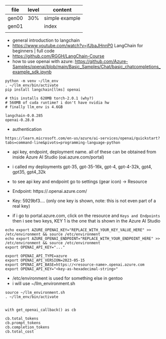 | file  | level | content        |
|-------|-------|----------------|
| gen00 | 30%   | simple example |
| gen01 |       | index          |
|       |       |                |

- general introduction to langchain
- https://www.youtube.com/watch?v=jfJbaJHnnP0 LangChain for beginners | full code
- https://github.com/RGGH/LangChain-Course
- how to use openai with azure:
https://github.com/Azure-Samples/openai/blob/main/Basic_Samples/Chat/basic_chatcompletions_example_sdk.ipynb
```
python -m venv ~/llm_env
. ~/llm_env/bin/activate
pip install langchain[llms] openai

# this installs 620MB torch-2.0.1 (why?)
# 560MB of cuda runtime? i don't have nvidia hw
# finally llm_env is 4.6GB
```

```
langchain-0.0.285
openai-0.28.0
```

- authentication

```
https://learn.microsoft.com/en-us/azure/ai-services/openai/quickstart?tabs=command-line&pivots=programming-language-python
```
 
- api key, endpoint, deployment name. all of these can be obtained
  from inside Azure AI Studio (oai.azure.com/portal)
- i called my deployments gpt-35, gpt-35-16k, gpt-4, gpt-4-32k, gpt4, gpt35, gpt4_32k
- to see api key and endpoint go to settings (gear icon) -> Resource
- Endpoint: https://<resource-name>.openai.azure.com/
- Key: 5929bf3.... (only one key is shown, note: this is not even part of a real key)

- if i go to portal.azure.com, click on the resource and `Keys and
  Endpoints` then i see two keys, KEY 1 is the one that is shown in
  the Azure AI Studio

```
echo export AZURE_OPENAI_KEY="REPLACE_WITH_YOUR_KEY_VALUE_HERE" >> /etc/environment && source /etc/environment
echo export AZURE_OPENAI_ENDPOINT="REPLACE_WITH_YOUR_ENDPOINT_HERE" >> /etc/environment && source /etc/environment
export OPENAI_API_KEY="..."

export OPENAI_API_TYPE=azure
export OPENAI_API_VERSION=2023-05-15
export OPENAI_API_BASE=https://<resource-name>.openai.azure.com
export OPENAI_API_KEY="<key-as-hexadecimal-string>"

```
- /etc/environment is used for something else in gentoo
- i will use ~/llm_environment.sh
```
source ~/llm_environment.sh 
. ~/llm_env/bin/activate

```


```

with get_openai_callback() as cb

cb.total_tokens
cb.prompt_tokens
cb.completion_tokens
cb.total_cost

```
